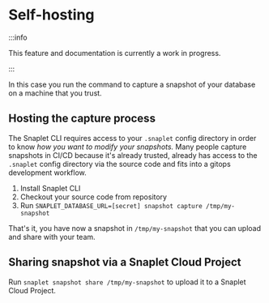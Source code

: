 # Self-hosting

:::info

This feature and documentation is currently a work in progress.

:::

  In this case you run the command to capture a snapshot of your database on a machine that you trust.

## Hosting the capture process

The Snaplet CLI requires access to your `.snaplet` config directory in order to know _how you want to modify your snapshots._
Many people capture snapshots in CI/CD because it's already trusted, already has access to the `.snaplet` config directory via the source code and fits into a gitops development workflow.

1. Install Snaplet CLI
2. Checkout your source code from repository
3. Run `SNAPLET_DATABASE_URL=[secret] snapshot capture /tmp/my-snapshot` 

That's it, you have now a snapshot in `/tmp/my-snapshot` that you can upload and share with your team.

## Sharing snapshot via a Snaplet Cloud Project

Run `snaplet snapshot share /tmp/my-snapshot` to upload it to a Snaplet Cloud Project.
